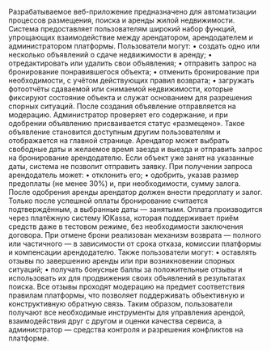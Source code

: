 Разрабатываемое веб-приложение предназначено для автоматизации 
процессов размещения, поиска и аренды жилой недвижимости. Система 
предоставляет пользователям широкий набор функций, упрощающих 
взаимодействие между арендатором, арендодателем и администратором 
платформы. 
Пользователи могут: 
• создать одно или несколько объявлений о сдаче недвижимости в 
аренду; 
• отредактировать или удалить свои объявления; 
• отправить запрос на бронирование понравившегося объекта; 
• отменить бронирование при необходимости, с учётом действующих 
правил возврата; 
• загружать фотоотчёты сдаваемой или снимаемой недвижимости, 
которые фиксируют состояние объекта и служат основанием для разрешения 
спорных ситуаций. 
После создания объявление отправляется на модерацию. Администратор 
проверяет его содержание, и при одобрении объявлению присваивается статус 
«размещено». Такое объявление становится доступным другим пользователям и 
отображается на главной странице. 
Арендатор может выбрать свободные даты и желаемое время заезда и 
выезда и отправить запрос на бронирование арендодателю. Если объект уже 
занят на указанные даты, система не позволит отправить заявку. При получении 
запроса арендодатель может: 
• отклонить его; 
• одобрить, указав размер предоплаты (не менее 30%) и, при 
необходимости, сумму залога. 
После одобрения аренды арендатор должен внести предоплату и залог. 
Только после успешной оплаты бронирование считается подтверждённым, а 
выбранные даты — занятыми. 
Оплата производится через платёжную систему ЮKassa, которая 
поддерживает приём средств даже в тестовом режиме, без необходимости 
заключения договора. При отмене брони реализован механизм возврата — 
полного или частичного — в зависимости от срока отказа, комиссии платформы 
и компенсации арендодателю. 
Также пользователи могут: 
• оставлять отзывы по завершению аренды или при возникновении 
спорных ситуаций; 
• получать бонусные баллы за положительные отзывы и использовать 
их для продвижения своих объявлений в результатах поиска. 
Все отзывы проходят модерацию на предмет соответствия правилам 
платформы, что позволяет поддерживать объективную и конструктивную 
обратную связь. 
Таким образом, пользователи получают все необходимые инструменты 
для управления арендой, взаимодействия друг с другом и оценки качества 
сервиса, а администратор — средства контроля и разрешения конфликтов на 
платформе.
